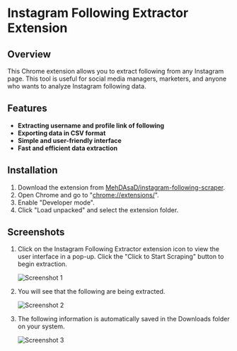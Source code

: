 # Instagram Following Extractor Extension


## Overview

This Chrome extension allows you to extract following from any Instagram page. This tool is useful for social media managers, marketers, and anyone who wants to analyze Instagram following data.


## Features
*   **Extracting username and profile link of following**
*   **Exporting data in CSV format**
*   **Simple and user-friendly interface**
*   **Fast and efficient data extraction**


## Installation
1. Download the extension from [MehDAsaD/instagram-following-scraper](https://github.com/MehDAsaD/instagram-following-scraper/tree/main).
2. Open Chrome and go to "[chrome://extensions/](chrome://extensions/)".
3. Enable "Developer mode".
4. Click "Load unpacked" and select the extension folder.


## Screenshots
1. Click on the Instagram Following Extractor extension icon to view the user interface in a pop-up. Click the "Click to Start Scraping" button to begin extraction.

   ![Screenshot 1](screenshot/extension-1.png)

2. You will see that the following are being extracted.

   ![Screenshot 2](screenshot/extension–2.png)

3. The following information is automatically saved in the Downloads folder on your system.

   ![Screenshot 3](screenshot/extension–3.png)






